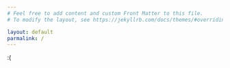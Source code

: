 ```yaml
---
# Feel free to add content and custom Front Matter to this file.
# To modify the layout, see https://jekyllrb.com/docs/themes/#overriding-theme-defaults

layout: default
parmalink: /
---
```


:(
